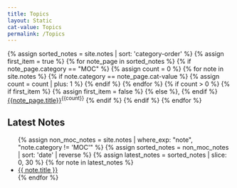 ```yaml
---
title: Topics
layout: Static
cat-value: Topics
permalink: /Topics
---
```

<div class="slot-medium">
{% assign sorted_notes = site.notes | sort: 'category-order' %}
{% assign first_item = true %}
  {% for note_page in sorted_notes %}
    {% if note_page.category == "MOC" %}
      {% assign count = 0 %}
      {% for note in site.notes %}
        {% if note.category == note_page.cat-value %}
          {% assign count = count | plus: 1 %}
        {% endif %}
      {% endfor %}
      {% if count > 0 %}
        {% if first_item %}
          {% assign first_item = false %}
        {% else %},
        {% endif %}
      <a href="{{ note_page.url }}">{{note_page.title}}</a><sup>{{count}}</sup>
      {% endif %}
    {% endif %}
  {% endfor %}
  </div>

<div class="slot-large">
<h2>Latest Notes</h2>
<div class="note-list-sec">
    <ul class="note-list"> 
      {% assign non_moc_notes = site.notes | where_exp: "note", "note.category != 'MOC'" %}
      {% assign sorted_notes = non_moc_notes | sort: 'date' | reverse %}
      {% assign latest_notes = sorted_notes | slice: 0, 30 %}
      {% for note in latest_notes %}
          <li>
              <a href="{{ note.url }}">{{ note.title }}</a>
          </li>
      {% endfor %}
    </ul>
    </div> </div>
